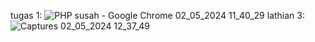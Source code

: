 tugas 1:
![PHP susah - Google Chrome 02_05_2024 11_40_29](https://github.com/Leonadam18/Modul2/assets/141887402/cd9126f4-b439-4859-8f6d-732b9456fdab)
lathian 3:
![Captures 02_05_2024 12_37_49](https://github.com/Leonadam18/Modul2/assets/141887402/db7d960d-9dcc-48b5-b898-995851affc37)
